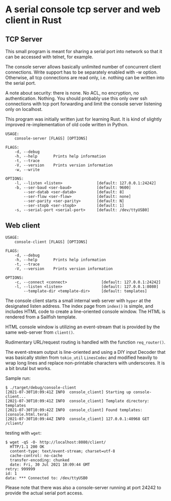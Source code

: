 # A serial console tcp server and web client in Rust

## TCP Server

This small program is meant for sharing a serial port into network so that
it can be accessed with telnet, for example.

The console server allows basically unlimited number of concurrent client connections.
Write support has to be separately enabled with -w option.
Otherwise, all tcp connections are read only, i.e. nothing can be written into the serial port.

A note about security: there is none. No ACL, no encryption, no authentication. Nothing.
You should probably use this only over ssh connections with tcp port forwarding
and limit the console server listening only on localhost.

This program was initially written just for learning Rust. It is kind of slightly improved
re-implementation of old code written in Python.

```
USAGE:
    console-server [FLAGS] [OPTIONS]

FLAGS:
    -d, --debug
    -h, --help       Prints help information
    -t, --trace
    -V, --version    Prints version information
    -w, --write

OPTIONS:
    -l, --listen <listen>               [default: 127.0.0.1:24242]
    -b, --ser-baud <ser-baud>           [default: 9600]
        --ser-datab <ser-datab>         [default: 8]
        --ser-flow <ser-flow>           [default: none]
        --ser-parity <ser-parity>       [default: N]
        --ser-stopb <ser-stopb>         [default: 1]
    -s, --serial-port <serial-port>     [default: /dev/ttyUSB0]

```

## Web client

```
USAGE:
    console-client [FLAGS] [OPTIONS]

FLAGS:
    -d, --debug
    -h, --help       Prints help information
    -t, --trace
    -V, --version    Prints version information

OPTIONS:
    -c, --connect <connect>               [default: 127.0.0.1:24242]
    -l, --listen <listen>                 [default: 127.0.0.1:8080]
        --template-dir <template-dir>     [default: templates]
```

The console client starts a small internal web server with `hyper` at the designated listen address.
The index page from `index()` is simple, and includes HTML code
to create a line-oriented console window. The HTML is rendered from a Sailfish template.

HTML console window is utilizing an event-stream that is provided by the same web-server
from `client()`.

Rudimentary URL/request routing is handled with the function `req_router()`.

The event-stream output is line-oriented and using a DIY input Decoder that was basically stolen
from `tokio_util` `LinesCodec` and modified heavily to wrap long lines and replace non-printable
characters with underscores. It is a bit brutal but works.

Sample run:

```
$ ./target/debug/console-client
[2021-07-30T10:09:41Z INFO  console_client] Starting up console-client...
[2021-07-30T10:09:41Z INFO  console_client] Template directory: templates
[2021-07-30T10:09:42Z INFO  console_client] Found templates: [console.html.tera]
[2021-07-30T10:09:44Z INFO  console_client] 127.0.0.1:40968 GET /client/
```

testing with `wget`:

```
$ wget -qS -O- http://localhost:8080/client/
  HTTP/1.1 200 OK
  content-type: text/event-stream; charset=utf-8
  cache-control: no-cache
  transfer-encoding: chunked
  date: Fri, 30 Jul 2021 10:09:44 GMT
retry: 999999
id: 1
data: *** Connected to: /dev/ttyUSB0

```

Please note that there was also a console-server running at port 24242
to provide the actual serial port access.
